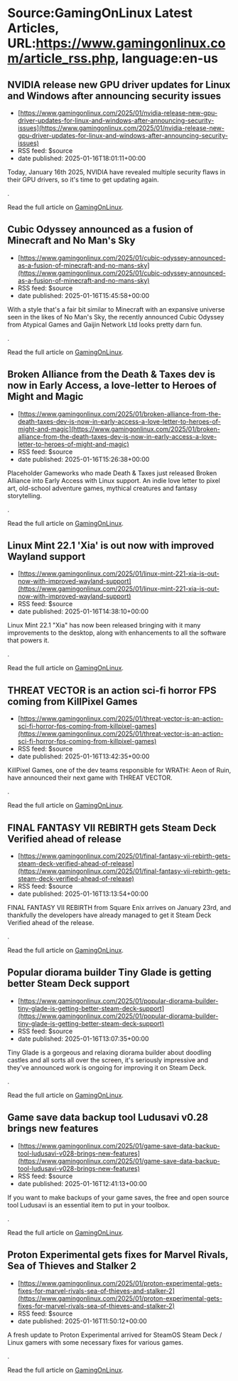 # Source:GamingOnLinux Latest Articles, URL:https://www.gamingonlinux.com/article_rss.php, language:en-us

## NVIDIA release new GPU driver updates for Linux and Windows after announcing security issues
 - [https://www.gamingonlinux.com/2025/01/nvidia-release-new-gpu-driver-updates-for-linux-and-windows-after-announcing-security-issues](https://www.gamingonlinux.com/2025/01/nvidia-release-new-gpu-driver-updates-for-linux-and-windows-after-announcing-security-issues)
 - RSS feed: $source
 - date published: 2025-01-16T18:01:11+00:00

Today, January 16th 2025, NVIDIA have revealed multiple security flaws in their GPU drivers, so it's time to get updating again.<p><img src="https://www.gamingonlinux.com/uploads/tagline_gallery/nvidia-logo.jpg" alt />.</p><p>Read the full article on <a href="https://www.gamingonlinux.com/2025/01/nvidia-release-new-gpu-driver-updates-for-linux-and-windows-after-announcing-security-issues/">GamingOnLinux</a>.</p>

## Cubic Odyssey announced as a fusion of Minecraft and No Man's Sky
 - [https://www.gamingonlinux.com/2025/01/cubic-odyssey-announced-as-a-fusion-of-minecraft-and-no-mans-sky](https://www.gamingonlinux.com/2025/01/cubic-odyssey-announced-as-a-fusion-of-minecraft-and-no-mans-sky)
 - RSS feed: $source
 - date published: 2025-01-16T15:45:58+00:00

With a style that's a fair bit similar to Minecraft with an expansive universe seen in the likes of No Man's Sky, the recently announced Cubic Odyssey from Atypical Games and Gaijin Network Ltd looks pretty darn fun.<p><img src="https://www.gamingonlinux.com/uploads/articles/tagline_images/260066986id26006gol.jpg" alt />.</p><p>Read the full article on <a href="https://www.gamingonlinux.com/2025/01/cubic-odyssey-announced-as-a-fusion-of-minecraft-and-no-mans-sky/">GamingOnLinux</a>.</p>

## Broken Alliance from the Death & Taxes dev is now in Early Access, a love-letter to Heroes of Might and Magic
 - [https://www.gamingonlinux.com/2025/01/broken-alliance-from-the-death-taxes-dev-is-now-in-early-access-a-love-letter-to-heroes-of-might-and-magic](https://www.gamingonlinux.com/2025/01/broken-alliance-from-the-death-taxes-dev-is-now-in-early-access-a-love-letter-to-heroes-of-might-and-magic)
 - RSS feed: $source
 - date published: 2025-01-16T15:26:38+00:00

Placeholder Gameworks who made Death & Taxes just released Broken Alliance into Early Access with Linux support. An indie love letter to pixel art, old-school adventure games, mythical creatures and fantasy storytelling.<p><img src="https://www.gamingonlinux.com/uploads/articles/tagline_images/500554020id26005gol.jpg" alt />.</p><p>Read the full article on <a href="https://www.gamingonlinux.com/2025/01/broken-alliance-from-the-death-taxes-dev-is-now-in-early-access-a-love-letter-to-heroes-of-might-and-magic/">GamingOnLinux</a>.</p>

## Linux Mint 22.1 'Xia' is out now with improved Wayland support
 - [https://www.gamingonlinux.com/2025/01/linux-mint-221-xia-is-out-now-with-improved-wayland-support](https://www.gamingonlinux.com/2025/01/linux-mint-221-xia-is-out-now-with-improved-wayland-support)
 - RSS feed: $source
 - date published: 2025-01-16T14:38:10+00:00

Linux Mint 22.1 "Xia" has now been released bringing with it many improvements to the desktop, along with enhancements to all the software that powers it.<p><img src="https://www.gamingonlinux.com/uploads/articles/tagline_images/464590763id26004gol.png" alt />.</p><p>Read the full article on <a href="https://www.gamingonlinux.com/2025/01/linux-mint-221-xia-is-out-now-with-improved-wayland-support/">GamingOnLinux</a>.</p>

## THREAT VECTOR is an action sci-fi horror FPS coming from KillPixel Games
 - [https://www.gamingonlinux.com/2025/01/threat-vector-is-an-action-sci-fi-horror-fps-coming-from-killpixel-games](https://www.gamingonlinux.com/2025/01/threat-vector-is-an-action-sci-fi-horror-fps-coming-from-killpixel-games)
 - RSS feed: $source
 - date published: 2025-01-16T13:42:35+00:00

KillPixel Games, one of the dev teams responsible for WRATH: Aeon of Ruin, have announced their next game with THREAT VECTOR.<p><img src="https://www.gamingonlinux.com/uploads/articles/tagline_images/578598127id26003gol.jpg" alt />.</p><p>Read the full article on <a href="https://www.gamingonlinux.com/2025/01/threat-vector-is-an-action-sci-fi-horror-fps-coming-from-killpixel-games/">GamingOnLinux</a>.</p>

## FINAL FANTASY VII REBIRTH gets Steam Deck Verified ahead of release
 - [https://www.gamingonlinux.com/2025/01/final-fantasy-vii-rebirth-gets-steam-deck-verified-ahead-of-release](https://www.gamingonlinux.com/2025/01/final-fantasy-vii-rebirth-gets-steam-deck-verified-ahead-of-release)
 - RSS feed: $source
 - date published: 2025-01-16T13:13:54+00:00

FINAL FANTASY VII REBIRTH from Square Enix arrives on January 23rd, and thankfully the developers have already managed to get it Steam Deck Verified ahead of the release.<p><img src="https://www.gamingonlinux.com/uploads/articles/tagline_images/2083398410id26002gol.jpg" alt />.</p><p>Read the full article on <a href="https://www.gamingonlinux.com/2025/01/final-fantasy-vii-rebirth-gets-steam-deck-verified-ahead-of-release/">GamingOnLinux</a>.</p>

## Popular diorama builder Tiny Glade is getting better Steam Deck support
 - [https://www.gamingonlinux.com/2025/01/popular-diorama-builder-tiny-glade-is-getting-better-steam-deck-support](https://www.gamingonlinux.com/2025/01/popular-diorama-builder-tiny-glade-is-getting-better-steam-deck-support)
 - RSS feed: $source
 - date published: 2025-01-16T13:07:35+00:00

Tiny Glade is a gorgeous and relaxing diorama builder about doodling castles and all sorts all over the screen, it's seriously impressive and they've announced work is ongoing for improving it on Steam Deck.<p><img src="https://www.gamingonlinux.com/uploads/articles/tagline_images/687849127id26001gol.jpg" alt />.</p><p>Read the full article on <a href="https://www.gamingonlinux.com/2025/01/popular-diorama-builder-tiny-glade-is-getting-better-steam-deck-support/">GamingOnLinux</a>.</p>

## Game save data backup tool Ludusavi v0.28 brings new features
 - [https://www.gamingonlinux.com/2025/01/game-save-data-backup-tool-ludusavi-v028-brings-new-features](https://www.gamingonlinux.com/2025/01/game-save-data-backup-tool-ludusavi-v028-brings-new-features)
 - RSS feed: $source
 - date published: 2025-01-16T12:41:13+00:00

If you want to make backups of your game saves, the free and open source tool Ludusavi is an essential item to put in your toolbox.<p><img src="https://www.gamingonlinux.com/uploads/articles/tagline_images/1551074441id26000gol.jpg" alt />.</p><p>Read the full article on <a href="https://www.gamingonlinux.com/2025/01/game-save-data-backup-tool-ludusavi-v028-brings-new-features/">GamingOnLinux</a>.</p>

## Proton Experimental gets fixes for Marvel Rivals, Sea of Thieves and Stalker 2
 - [https://www.gamingonlinux.com/2025/01/proton-experimental-gets-fixes-for-marvel-rivals-sea-of-thieves-and-stalker-2](https://www.gamingonlinux.com/2025/01/proton-experimental-gets-fixes-for-marvel-rivals-sea-of-thieves-and-stalker-2)
 - RSS feed: $source
 - date published: 2025-01-16T11:50:12+00:00

A fresh update to Proton Experimental arrived for SteamOS Steam Deck / Linux gamers with some necessary fixes for various games.<p><img src="https://www.gamingonlinux.com/uploads/articles/tagline_images/1920740526id25999gol.jpg" alt />.</p><p>Read the full article on <a href="https://www.gamingonlinux.com/2025/01/proton-experimental-gets-fixes-for-marvel-rivals-sea-of-thieves-and-stalker-2/">GamingOnLinux</a>.</p>

